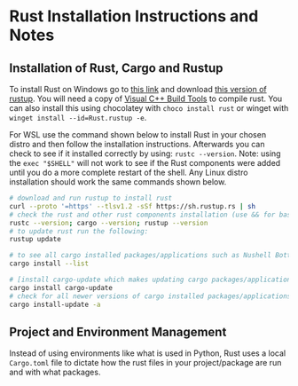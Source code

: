 # Rust Installation Instructions and Notes

## Installation of Rust, Cargo and Rustup

To install Rust on Windows go to [this link](https://www.rust-lang.org/tools/install) and download [this version of rustup](https://static.rust-lang.org/rustup/dist/x86_64-pc-windows-msvc/rustup-init.exe). You will need a copy of [Visual C++ Build Tools](https://visualstudio.microsoft.com/visual-cpp-build-tools/) to compile rust. You can also install this using chocolatey with `choco install rust` or winget with `winget install --id=Rust.rustup -e`.

For WSL use the command shown below to install Rust in your chosen distro and then follow the installation instructions. Afterwards you can check to see if it installed correctly by using: `rustc --version`. Note: using the `exec "$SHELL"` will not work to see if the Rust components were added until you do a more complete restart of the shell. Any Linux distro installation should work the same commands shown below.

```sh
# download and run rustup to install rust
curl --proto '=https' --tlsv1.2 -sSf https://sh.rustup.rs | sh
# check the rust and other rust components installation (use && for bash to run all three)
rustc --version; cargo --version; rustup --version
# to update rust run the following:
rustup update

# to see all cargo installed packages/applications such as Nushell Bottom or Typst you can use the command below
cargo install --list

# [install cargo-update which makes updating cargo packages/applications easier](https://crates.io/crates/cargo-update)
cargo install cargo-update
# check for all newer versions of cargo installed packages/applications (also self updates cargo install-update when applicable)
cargo install-update -a
```

## Project and Environment Management

Instead of using environments like what is used in Python, Rust uses a local `Cargo.toml` file to dictate how the rust files in your project/package are run and with what packages.
